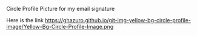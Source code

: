 Circle Profile Picture for my email signature

Here is the link
https://ghazuro.github.io/git-img-yellow-bg-circle-profile-image/Yellow-Bg-Circle-Profile-Image.png
